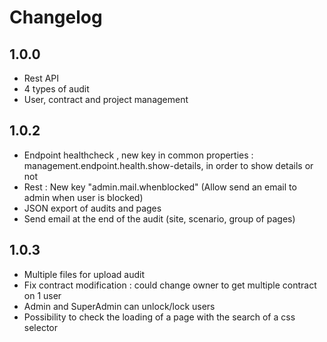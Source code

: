 # Changelog
## 1.0.0
- Rest API
- 4 types of audit
- User, contract and project management

## 1.0.2
- Endpoint healthcheck , new key in common properties : management.endpoint.health.show-details, in order to show details or not
- Rest : New key "admin.mail.whenblocked" (Allow send an email to admin when user is blocked)
- JSON export of audits and pages
- Send email at the end of the audit (site, scenario, group of pages)

## 1.0.3
- Multiple files for upload audit
- Fix contract modification : could change owner to get multiple contract on 1 user
- Admin and SuperAdmin can unlock/lock users
- Possibility to check the loading of a page with the search of a css selector
